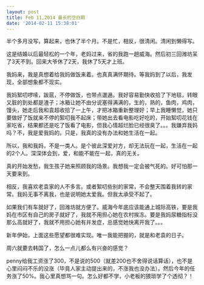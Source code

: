```yaml
---
layout: post
title: Feb 11,2014 最长的空白期
date: '2014-02-11 15:38:01'
---
```



半个多月没写，算起来，也休了半个月。不是忙，相反，很清闲。清闲到懒得写。

这是结婚以后最轻松的一个年，老妈过来，省的我跑一趟威海。然后初三回潍坊呆了3天不到。回来大爷休了2天，我休了5天才上班。

我妈来，我是真想着给我妈做饭来着。也真真满怀期待。等我妈到了以后，我发现，全部想象都不现实。

我妈絮叨啰嗦，跋扈，不停做饭，也带点邋遢。我好容易勤快收拾了下地毯，转眼又脏的到处都是渣子；冰箱让她不由分说塞得满满的，生的，熟的，鱼肉，鸡肉，馒头，她走后我和袁超收拾了一上午，才把冰箱重新整理好；早上我睡懒觉，她只要做好了饭就来不停的絮叨我不起床；带她出去看电影吃好吃的，开始絮叨花钱在家吃省，结果都还是吃了饭看了电影，但我心情超烂脸已经很臭了。。。我嫌弃我妈吗？不，我是爱我妈的。只是，我真的没有办法和她生活在一起。

所以，我和我妈，不是一类人。是个彼此深爱对方，却无法玩在一起，生活在一起的2个人。深深体会到，爱，和能不能在一起，真的无关。

真的开始发愁，我生孩子她来照顾我的场景。我想我一定会被气死的。好可怕那一天要来到。

相反，我喜欢老袁家的人不多言。或者絮叨些别的家常，不会整天围着我转的家常。我妈无事不离我，也是说明她太爱我。但我太承受不起了。

如果我们有车就好了，回潍坊就方便了。威海今年底应该能通上城际高铁，要是我妈在市区有自己的房子就好了，我就不用担心她在农村挨冻。要是我妈尿糖指标没那么高就好了，我就不用担心她有并发症，总感觉她快离开我了。。。

新年伊始，上面这些愿望都很难实现。唯一我能把握的，就是和老袁的日子。

周六就要去韩国了，怎么一点儿都么有兴奋的感觉？

penny给我工资涨了300，不是说的500（就差200也不舍得说话算话），也不是心里闷闷不乐的没涨（毕竟人家主动提出来的，不涨我也没办法）。然后今年的任务涨了50%。我心里真想骂一句。怎么好都不学，小老板的猥琐学了个透彻？！


